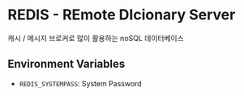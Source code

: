 # REDIS - REmote DIcionary Server

캐시 / 메시지 브로커로 많이 활용하는 noSQL 데이터베이스

## Environment Variables

- `REDIS_SYSTEMPASS`: System Password